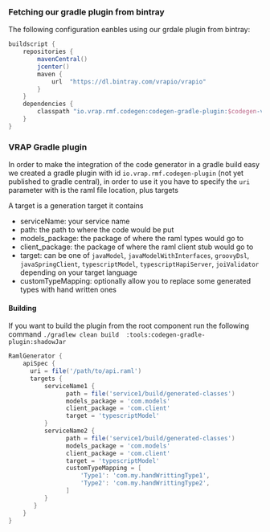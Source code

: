 ### Fetching our gradle plugin from bintray

The following configuration eanbles using our grdale plugin from bintray:

```groovy
buildscript {
    repositories {
        mavenCentral()
        jcenter()
        maven {
            url  "https://dl.bintray.com/vrapio/vrapio"
        }
    }
    dependencies {
        classpath "io.vrap.rmf.codegen:codegen-gradle-plugin:$codegen-version"
    }
}
```

### VRAP Gradle plugin

In order to make the integration of the code generator in a gradle build easy we created a gradle plugin with id
`io.vrap.rmf.codegen-plugin` (not yet published to gradle central), in order to use it you have to specify the `uri`
parameter with is the raml file location, plus targets


A target is a generation target it contains

   * serviceName: your service name
   * path: the path to where the code would be put
   * models_package: the package of where the raml types would go to
   * client_package: the package of where the raml client stub would go to
   * target: can be one of `javaModel`, `javaModelWithInterfaces`, `groovyDsl`, `javaSpringClient`, `typescriptModel`, `typescriptHapiServer`, `joiValidator` depending on your target language
   * customTypeMapping: optionally allow you to replace some generated types with hand written ones

#### Building

If you want to build the plugin from the root component run the following command `./gradlew clean build  :tools:codegen-gradle-plugin:shadowJar`

```groovy
RamlGenerator {
    apiSpec {
      uri = file('/path/to/api.raml')
      targets {
          serviceName1 {
                path = file('service1/build/generated-classes')
                models_package = 'com.models'
                client_package = 'com.client'
                target = 'typescriptModel'
          }
          serviceName2 {
                path = file('service1/build/generated-classes')
                models_package = 'com.models'
                client_package = 'com.client'
                target = 'typescriptModel'
                customTypeMapping = [
                    'Type1': 'com.my.handWrittingType1',
                    'Type2': 'com.my.handWrittingType2',
                ]
          }
       }
    }
}

```
